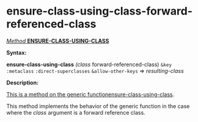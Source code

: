ensure-class-using-class-forward-referenced-class
=================================================

[*Method* **ENSURE-CLASS-USING-CLASS**]()

**Syntax:**

**ensure-class-using-class** *(class* forward-referenced-class) `&key` `:metaclass` `:direct-superclasses` `&allow-other-keys` => *resulting-class*

**Description:**

[This is a method on the generic function]()[ensure-class-using-class](ensure-class-using-class.md).

This method implements the behavior of the generic function in the case where the *class* argument is a forward reference class.
